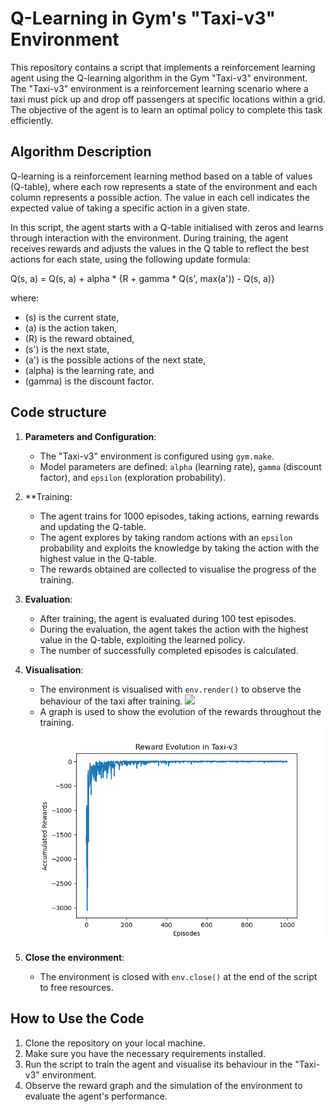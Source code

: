 # Q-Learning in Gym's "Taxi-v3" Environment

This repository contains a script that implements a reinforcement learning agent using the Q-learning algorithm in the Gym "Taxi-v3" environment. The "Taxi-v3" environment is a reinforcement learning scenario where a taxi must pick up and drop off passengers at specific locations within a grid. The objective of the agent is to learn an optimal policy to complete this task efficiently.

## Algorithm Description

Q-learning is a reinforcement learning method based on a table of values (Q-table), where each row represents a state of the environment and each column represents a possible action. The value in each cell indicates the expected value of taking a specific action in a given state.

In this script, the agent starts with a Q-table initialised with zeros and learns through interaction with the environment. During training, the agent receives rewards and adjusts the values in the Q table to reflect the best actions for each state, using the following update formula:

Q(s, a) = Q(s, a) + alpha * {R + gamma * Q(s', max(a')) - Q(s, a)}

where:
- \(s) is the current state,
- \(a) is the action taken,
- \(R) is the reward obtained,
- \(s'\) is the next state,
- \(a'\) is the possible actions of the next state,
- \(alpha) is the learning rate, and
- \(gamma) is the discount factor.

## Code structure

1. **Parameters and Configuration**:
   - The "Taxi-v3" environment is configured using `gym.make`.
   - Model parameters are defined: `alpha` (learning rate), `gamma` (discount factor), and `epsilon` (exploration probability).

2. **Training:
   - The agent trains for 1000 episodes, taking actions, earning rewards and updating the Q-table.
   - The agent explores by taking random actions with an `epsilon` probability and exploits the knowledge by taking the action with the highest value in the Q-table.
   - The rewards obtained are collected to visualise the progress of the training.

3. **Evaluation**:
   - After training, the agent is evaluated during 100 test episodes.
   - During the evaluation, the agent takes the action with the highest value in the Q-table, exploiting the learned policy.
   - The number of successfully completed episodes is calculated.

4. **Visualisation**:
   - The environment is visualised with `env.render()` to observe the behaviour of the taxi after training.
     ![](taxi_example.gif)
   - A graph is used to show the evolution of the rewards throughout the training.
     ![](reward_evolution.png)

5. **Close the environment**:
   - The environment is closed with `env.close()` at the end of the script to free resources.

## How to Use the Code

1. Clone the repository on your local machine.
2. Make sure you have the necessary requirements installed.
3. Run the script to train the agent and visualise its behaviour in the "Taxi-v3" environment.
4. Observe the reward graph and the simulation of the environment to evaluate the agent's performance.
